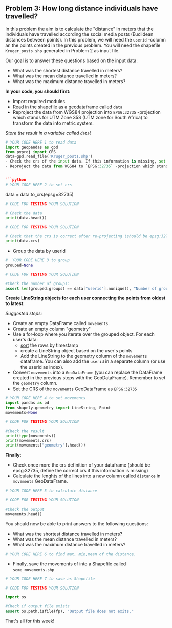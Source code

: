 ## Problem 3: How long distance individuals have travelled? 

In this problem the aim is to calculate the "distance" in meters that the individuals have travelled according the social media posts (Euclidean distances between points). In this problem, we will need the `userid` -column an the points created in the previous problem. You will need the shapefile `Kruger_posts.shp` generated in Problem 2 as input file.

Our goal is to answer these questions based on the input data:
- What was the shortest distance travelled in meters?
- What was the mean distance travelled in meters?
- What was the maximum distance travelled in meters?

**In your code, you should first:**
 - Import required modules.
 - Read in the shapefile as a geodataframe called `data`
 - Reproject the data from WGS84 projection into `EPSG:32735` -projection which stands for UTM Zone 35S (UTM zone for South Africa) to transform the data into metric system.
 
*Store the result in a variable called `data`*!


```python
# YOUR CODE HERE 1 to read data
import geopandas as gpd
from pyproj import CRS
data=gpd.read_file('Kruger_posts.shp')
- Check the crs of the input data. If this information is missing, set it as epsg:4326 (WGS84).
- Reproject the data from WGS84 to `EPSG:32735` -projection which stands for UTM Zone 35S (UTM zone for South Africa) to transform the data into metric system. (don't create a new variable, update the existing variable `data`!)"


```python
# YOUR CODE HERE 2 to set crs
```
data = data.to_crs(epsg=32735)
```python
# CODE FOR TESTING YOUR SOLUTION

# Check the data
print(data.head())
```


```python
# CODE FOR TESTING YOUR SOLUTION

# Check that the crs is correct after re-projecting (should be epsg:32735)
print(data.crs)
```

 - Group the data by userid

```python
#  YOUR CODE HERE 3 to group 
grouped=None
```


```python
# CODE FOR TESTING YOUR SOLUTION

#Check the number of groups:
assert len(grouped.groups) == data["userid"].nunique(), "Number of groups should match number of unique users!"
```

**Create LineString objects for each user connecting the points from oldest to latest:**

*Suggested steps:*
- Create an empty DataFrame called `movements`. 
- Create an empty column "geometry"
- Use a for-loop where you iterate over the grouped object. For each user's data: 
    - [sort](http://pandas.pydata.org/pandas-docs/stable/generated/pandas.DataFrame.sort_values.html) the rows by timestamp 
    - create a LineString object based on the user's points
    - Add the LineString to the geometry column of the `movements` dataframe. You can also add the `userid` in a separate column (or use the userid as index).
- Convert `movements` into a `GeoDataFrame` (you can replace the DataFrame created in the previous steps with the GeoDataFrame). Remember to set the `geometry` column.
- Set the CRS of the ``movements`` GeoDataFrame as ``EPSG:32735`` 


```python
# YOUR CODE HERE 4 to set movements
import pandas as pd
from shapely.geometry import LineString, Point
movements=None
```


```python
# CODE FOR TESTING YOUR SOLUTION

#Check the result
print(type(movements))
print(movements.crs)
print(movements["geometry"].head())
```

**Finally:**
- Check once more the crs definition of your dataframe (should be epsg:32735, define the correct crs if this information is missing)
- Calculate the lenghts of the lines into a new column called ``distance`` in ``movements`` GeoDataFrame.


```python
# YOUR CODE HERE 5 to calculate distance
```

```python
# CODE FOR TESTING YOUR SOLUTION

#Check the output
movements.head()
```


You should now be able to print answers to the following questions: 

 - What was the shortest distance travelled in meters?
 - What was the mean distance travelled in meters?
 - What was the maximum distance travelled in meters?


```python
# YOUR CODE HERE 6 to find max, min,mean of the distance.
```

- Finally, save the movements of into a Shapefile called ``some_movements.shp``


```python
# YOUR CODE HERE 7 to save as Shapefile
```

```python
# CODE FOR TESTING YOUR SOLUTION

import os

#Check if output file exists
assert os.path.isfile(fp), "Output file does not exits."
```

That's all for this week!
